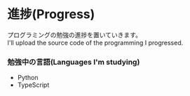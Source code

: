 # 進捗(Progress)
プログラミングの勉強の進捗を置いていきます。  
I'll upload the source code of the programming I progressed.
### 勉強中の言語(Languages I'm studying)
* Python
* TypeScript
